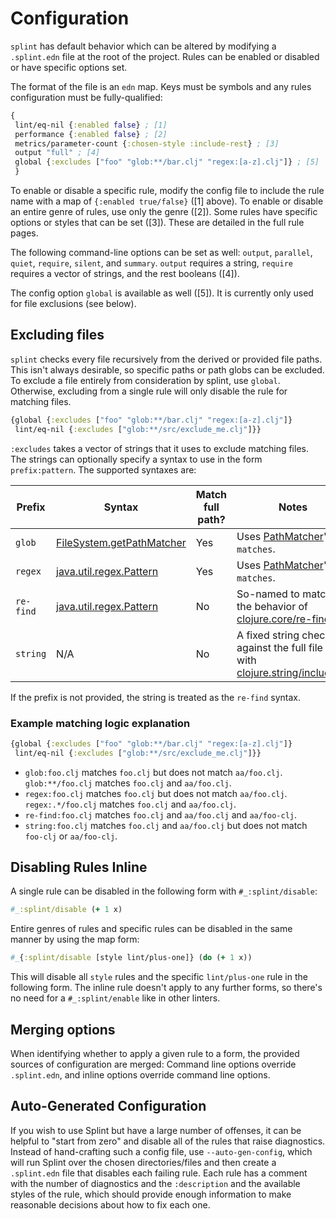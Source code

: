 # Configuration

`splint` has default behavior which can be altered by modifying a `.splint.edn` file at the root of the project. Rules can be enabled or disabled or have specific options set.

The format of the file is an `edn` map. Keys must be symbols and any rules configuration must be fully-qualified:

```clojure
{
 lint/eq-nil {:enabled false} ; [1]
 performance {:enabled false} ; [2]
 metrics/parameter-count {:chosen-style :include-rest} ; [3]
 output "full" ; [4]
 global {:excludes ["foo" "glob:**/bar.clj" "regex:[a-z].clj"]} ; [5]
 }
```

To enable or disable a specific rule, modify the config file to include the rule name with a map of `{:enabled true/false}` ([1] above). To enable or disable an entire genre of rules, use only the genre ([2]). Some rules have specific options or styles that can be set ([3]). These are detailed in the full rule pages.

The following command-line options can be set as well: `output`, `parallel`, `quiet`, `require`, `silent`, and `summary`. `output` requires a string, `require` requires a vector of strings, and the rest booleans ([4]).

The config option `global` is available as well ([5]). It is currently only used for file exclusions (see below).

## Excluding files

`splint` checks every file recursively from the derived or provided file paths. This isn't always desirable, so specific paths or path globs can be excluded. To exclude a file entirely from consideration by splint, use `global`. Otherwise, excluding from a single rule will only disable the rule for matching files.

```clojure
{global {:excludes ["foo" "glob:**/bar.clj" "regex:[a-z].clj"]}
 lint/eq-nil {:excludes ["glob:**/src/exclude_me.clj"]}}
```

`:excludes` takes a vector of strings that it uses to exclude matching files. The strings can optionally specify a syntax to use in the form `prefix:pattern`. The supported syntaxes are:

| Prefix | Syntax | Match full path? | Notes |
| --- | --- | --- | --- |
| `glob` | [FileSystem.getPathMatcher](https://docs.oracle.com/en/java/javase/11/docs/api/java.base/java/nio/file/FileSystem.html#getPathMatcher(java.lang.String)) | Yes | Uses [PathMatcher](https://docs.oracle.com/en/java/javase/11/docs/api/java.base/java/nio/file/PathMatcher.html)'s `matches`. |
| `regex` | [java.util.regex.Pattern](https://docs.oracle.com/en/java/javase/11/docs/api/java.base/java/util/regex/Pattern.html) | Yes | Uses [PathMatcher](https://docs.oracle.com/en/java/javase/11/docs/api/java.base/java/nio/file/PathMatcher.html)'s `matches`. |
| `re-find` | [java.util.regex.Pattern](https://docs.oracle.com/en/java/javase/11/docs/api/java.base/java/util/regex/Pattern.html) | No | So-named to match the behavior of [clojure.core/re-find](https://clojure.github.io/clojure/clojure.core-api.html#clojure.core/re-find). |
| `string` | N/A | No | A fixed string checked against the full file path with [clojure.string/includes?](https://clojure.github.io/clojure/clojure.string-api.html#clojure.string/includes?).

If the prefix is not provided, the string is treated as the `re-find` syntax.

### Example matching logic explanation

```clojure
{global {:excludes ["foo" "glob:**/bar.clj" "regex:[a-z].clj"]}
 lint/eq-nil {:excludes ["glob:**/src/exclude_me.clj"]}}
```

* `glob:foo.clj` matches `foo.clj` but does not match `aa/foo.clj`. `glob:**/foo.clj` matches `foo.clj` and `aa/foo.clj`.
* `regex:foo.clj` matches `foo.clj` but does not match `aa/foo.clj`. `regex:.*/foo.clj` matches `foo.clj` and `aa/foo.clj`.
* `re-find:foo.clj` matches `foo.clj` and `aa/foo.clj` and `aa/foo-clj`.
* `string:foo.clj` matches `foo.clj` and `aa/foo.clj` but does not match `foo-clj` or `aa/foo-clj`.

## Disabling Rules Inline

A single rule can be disabled in the following form with `#_:splint/disable`:

```clojure
#_:splint/disable (+ 1 x)
```

Entire genres of rules and specific rules can be disabled in the same manner by using the map form:

```clojure
#_{:splint/disable [style lint/plus-one]} (do (+ 1 x))
````

This will disable all `style` rules and the specific `lint/plus-one` rule in the following form. The inline rule doesn't apply to any further forms, so there's no need for a `#_:splint/enable` like in other linters.

## Merging options

When identifying whether to apply a given rule to a form, the provided sources of configuration are merged: Command line options override `.splint.edn`, and inline options override command line options.

## Auto-Generated Configuration

If you wish to use Splint but have a large number of offenses, it can be helpful to "start from zero" and disable all of the rules that raise diagnostics. Instead of hand-crafting such a config file, use `--auto-gen-config`, which will run Splint over the chosen directories/files and then create a `.splint.edn` file that disables each failing rule. Each rule has a comment with the number of diagnostics and the `:description` and the available styles of the rule, which should provide enough information to make reasonable decisions about how to fix each one.
